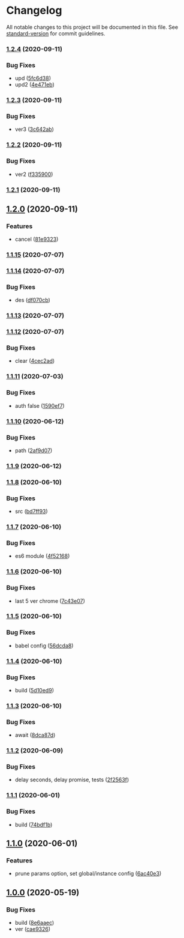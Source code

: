 # Changelog

All notable changes to this project will be documented in this file. See [standard-version](https://github.com/conventional-changelog/standard-version) for commit guidelines.

### [1.2.4](https://github.com/freedomsex/axios-rest-api/compare/v1.2.3...v1.2.4) (2020-09-11)


### Bug Fixes

* upd ([5fc6d38](https://github.com/freedomsex/axios-rest-api/commit/5fc6d380c27d402108d4dfc7172d95a4b2b43c4b))
* upd2 ([4e471eb](https://github.com/freedomsex/axios-rest-api/commit/4e471ebe1514a4690d74198b0a1d60e6494f41e6))

### [1.2.3](https://github.com/freedomsex/axios-rest-api/compare/v1.2.2...v1.2.3) (2020-09-11)


### Bug Fixes

* ver3 ([3c642ab](https://github.com/freedomsex/axios-rest-api/commit/3c642ab1bf19dafda3287ff48d1ba89e7bf497c2))

### [1.2.2](https://github.com/freedomsex/axios-rest-api/compare/v1.2.1...v1.2.2) (2020-09-11)


### Bug Fixes

* ver2 ([f335900](https://github.com/freedomsex/axios-rest-api/commit/f335900fb15301c10867215be1a493b35da83216))

### [1.2.1](https://github.com/freedomsex/axios-rest-api/compare/v1.2.0...v1.2.1) (2020-09-11)

## [1.2.0](https://github.com/freedomsex/axios-rest-api/compare/v1.1.15...v1.2.0) (2020-09-11)


### Features

* cancel ([81e9323](https://github.com/freedomsex/axios-rest-api/commit/81e9323aaccfe876ad958b56530305b24e348849))

### [1.1.15](https://github.com/freedomsex/axios-rest-api/compare/v1.1.14...v1.1.15) (2020-07-07)

### [1.1.14](https://github.com/freedomsex/axios-rest-api/compare/v1.1.13...v1.1.14) (2020-07-07)


### Bug Fixes

* des ([df070cb](https://github.com/freedomsex/axios-rest-api/commit/df070cba3975e3dae91403a1d9a6ce13c1c0cec1))

### [1.1.13](https://github.com/freedomsex/axios-rest-api/compare/v1.1.12...v1.1.13) (2020-07-07)

### [1.1.12](https://github.com/freedomsex/axios-rest-api/compare/v1.1.11...v1.1.12) (2020-07-07)


### Bug Fixes

* clear ([4cec2ad](https://github.com/freedomsex/axios-rest-api/commit/4cec2ad3df32dddc535fdc3a6053801844eb545e))

### [1.1.11](https://github.com/freedomsex/axios-rest-api/compare/v1.1.10...v1.1.11) (2020-07-03)


### Bug Fixes

* auth false ([1590ef7](https://github.com/freedomsex/axios-rest-api/commit/1590ef7a297001c6769664b33c3595af57ca62fe))

### [1.1.10](https://github.com/freedomsex/axios-rest-api/compare/v1.1.9...v1.1.10) (2020-06-12)


### Bug Fixes

* path ([2af9d07](https://github.com/freedomsex/axios-rest-api/commit/2af9d07165ea83ba1e269823efdc845a2ae6aa6e))

### [1.1.9](https://github.com/freedomsex/axios-rest-api/compare/v1.1.8...v1.1.9) (2020-06-12)

### [1.1.8](https://github.com/freedomsex/axios-rest-api/compare/v1.1.7...v1.1.8) (2020-06-10)


### Bug Fixes

* src ([bd7ff93](https://github.com/freedomsex/axios-rest-api/commit/bd7ff93dc52e66f21e0dbcb186911d43972c7300))

### [1.1.7](https://github.com/freedomsex/axios-rest-api/compare/v1.1.6...v1.1.7) (2020-06-10)


### Bug Fixes

* es6 module ([4f52168](https://github.com/freedomsex/axios-rest-api/commit/4f52168322071a0aa908792632203d0aa608d301))

### [1.1.6](https://github.com/freedomsex/axios-rest-api/compare/v1.1.5...v1.1.6) (2020-06-10)


### Bug Fixes

* last 5 ver chrome ([7c43e07](https://github.com/freedomsex/axios-rest-api/commit/7c43e075b89bfcc20971ab29ef93bf6736694768))

### [1.1.5](https://github.com/freedomsex/axios-rest-api/compare/v1.1.4...v1.1.5) (2020-06-10)


### Bug Fixes

* babel config ([56dcda8](https://github.com/freedomsex/axios-rest-api/commit/56dcda8977fd327807f7af220ec47927777f30e5))

### [1.1.4](https://github.com/freedomsex/axios-rest-api/compare/v1.1.3...v1.1.4) (2020-06-10)


### Bug Fixes

* build ([5d10ed9](https://github.com/freedomsex/axios-rest-api/commit/5d10ed9aeff5ac2338a0d9554e14306538797c96))

### [1.1.3](https://github.com/freedomsex/axios-rest-api/compare/v1.1.2...v1.1.3) (2020-06-10)


### Bug Fixes

* await ([8dca87d](https://github.com/freedomsex/axios-rest-api/commit/8dca87d549386fbb6dcccdc19d48a989165c5869))

### [1.1.2](https://github.com/freedomsex/axios-rest-api/compare/v1.1.1...v1.1.2) (2020-06-09)


### Bug Fixes

* delay seconds, delay promise, tests ([2f2563f](https://github.com/freedomsex/axios-rest-api/commit/2f2563fa287ec4b90af8b7be2790a7e38375b6f7))

### [1.1.1](https://github.com/freedomsex/axios-rest-api/compare/v1.1.0...v1.1.1) (2020-06-01)


### Bug Fixes

* build ([74bdf1b](https://github.com/freedomsex/axios-rest-api/commit/74bdf1b621886bc6d4c5a4be0abdc70dd2c6505b))

## [1.1.0](https://github.com/freedomsex/axios-rest-api/compare/v1.0.0...v1.1.0) (2020-06-01)


### Features

* prune params option, set global/instance config ([6ac40e3](https://github.com/freedomsex/axios-rest-api/commit/6ac40e3cecf266d8d3f5e8ceffef856de11ebc4f))

## [1.0.0](https://github.com/freedomsex/axios-rest-api/compare/v0.1.16...v1.0.0) (2020-05-19)


### Bug Fixes

* build ([8e6aaec](https://github.com/freedomsex/axios-rest-api/commit/8e6aaec5c586db7dc17709b2da6832bc4262472e))
* ver ([cae9326](https://github.com/freedomsex/axios-rest-api/commit/cae9326e47a4f8ba148aac2d84b71823b174d843))
